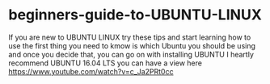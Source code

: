 # beginners-guide-to-UBUNTU-LINUX
If you are new to UBUNTU LINUX try these tips and start learning how to use
the first thing you need to kmow is which Ubuntu you should be using and once you decide that, you can go on with installing UBUNTU
I heartly recommend UBUNTU 16.04 LTS you can have a view here https://www.youtube.com/watch?v=c_Ja2PRt0cc
